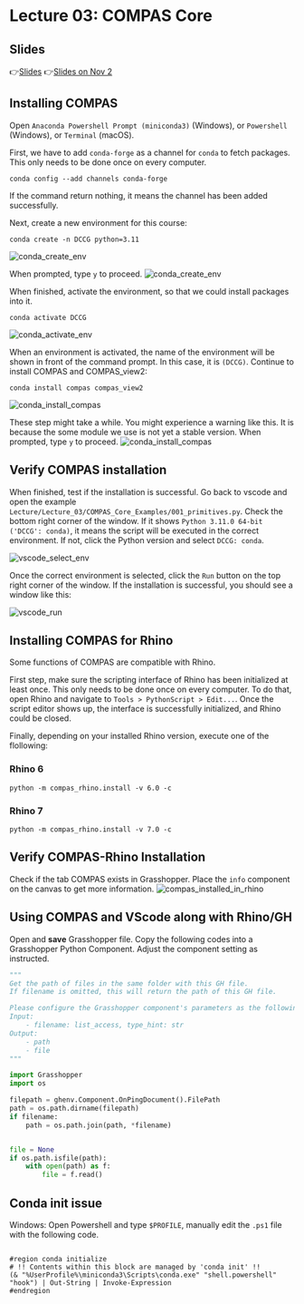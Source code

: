 # Lecture 03: COMPAS Core
## Slides
👉[Slides](https://app.rccn.dev/slidev/DCCG-03-1)
👉[Slides on Nov 2](https://docs.google.com/presentation/d/1Kazv9i-ebDCx-2tnDmwJ7-HzIRX-mxALFO15KEx8TAQ/edit)

## Installing COMPAS
Open `Anaconda Powershell Prompt (miniconda3)` (Windows), or `Powershell` (Windows),  or `Terminal` (macOS).

First, we have to add `conda-forge` as a channel for `conda` to fetch packages. This only needs to be done once on every computer.
```
conda config --add channels conda-forge
```
If the command return nothing, it means the channel has been added successfully.

Next, create a new environment for this course:
```
conda create -n DCCG python=3.11
```
![conda_create_env](/Assets/imgs/conda_create.png)

When prompted, type `y` to proceed.
![conda_create_env](/Assets/imgs/conda_create_prompt.png)

When finished, activate the environment, so that we could install packages into it.
```
conda activate DCCG
```
![conda_activate_env](/Assets/imgs/conda_activate.png)

When an environment is activated, the name of the environment will be shown in front of the command prompt. In this case, it is `(DCCG)`. Continue to install COMPAS and COMPAS_view2:
```
conda install compas compas_view2
```
![conda_install_compas](/Assets/imgs/conda_install_warning.png)

These step might take a while. You might experience a warning like this. It is because the some module we use is not yet a stable version. When prompted, type `y` to proceed.
![conda_install_compas](/Assets/imgs/conda_install_prompt.png)

## Verify COMPAS installation
When finished, test if the installation is successful. Go back to vscode and open the example `Lecture/Lecture_03/COMPAS_Core_Examples/001_primitives.py`. Check the bottom right corner of the window. If it shows `Python 3.11.0 64-bit ('DCCG': conda)`, it means the script will be executed in the correct environment. If not, click the Python version and select `DCCG: conda`.

![vscode_select_env](/Assets/imgs/vscode_python_interpreter.png)

Once the correct environment is selected, click the `Run` button on the top right corner of the window. If the installation is successful, you should see a window like this:

![vscode_run](/Assets/imgs/compas_view_example.png)


## Installing COMPAS for Rhino
Some functions of COMPAS are compatible with Rhino.

First step, make sure the scripting interface of Rhino has been initialized at least once. This only needs to be done once on every computer. To do that, open Rhino and navigate to `Tools > PythonScript > Edit...`. Once the script editor shows up, the interface is successfully initialized, and Rhino could be closed.

Finally, depending on your installed Rhino version, execute one of the flollowing:

### Rhino 6
```
python -m compas_rhino.install -v 6.0 -c
```

### Rhino 7
```
python -m compas_rhino.install -v 7.0 -c
```


## Verify COMPAS-Rhino Installation
Check if the tab COMPAS exists in Grasshopper. Place the `info` component on the canvas to get more information.
![compas_installed_in_rhino](Assets/img/compas_installed_in_rhino.png)
    
## Using COMPAS and VScode along with Rhino/GH
Open and __save__ Grasshopper file. 
Copy the following codes into a Grasshopper Python Component.
Adjust the component setting as instructed.

```Python
"""
Get the path of files in the same folder with this GH file.
If filename is omitted, this will return the path of this GH file.

Please configure the Grasshopper component's parameters as the following:
Input:
    - filename: list_access, type_hint: str
Output:
    - path
    - file
"""

import Grasshopper
import os

filepath = ghenv.Component.OnPingDocument().FilePath
path = os.path.dirname(filepath)
if filename:
    path = os.path.join(path, *filename)


file = None
if os.path.isfile(path):
    with open(path) as f:
        file = f.read()
```

## Conda init issue

Windows:
Open Powershell and type `$PROFILE`, manually edit the `.ps1` file with the following code.

```

#region conda initialize
# !! Contents within this block are managed by 'conda init' !!
(& "%UserProfile%\miniconda3\Scripts\conda.exe" "shell.powershell" "hook") | Out-String | Invoke-Expression
#endregion


```
